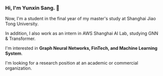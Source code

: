 ### Hi, I'm Yunxin Sang. 👋

<!--
**sangyx/sangyx** is a ✨ _special_ ✨ repository because its `README.md` (this file) appears on your GitHub profile.
- 🌱 I’m currently learning **Recommendation System**
- 💬 Ask me about **Python & Deep Learning**
-->


Now, I'm a student in the final year of my master's study at Shanghai Jiao Tong University.

In addition, I also work as an intern in AWS Shanghai AI Lab, studying GNN & Transformer.

I'm interested in **Graph Neural Networks, FinTech, and Machine Learning System**.

I'm looking for a research position at an academic or commercial organization.
